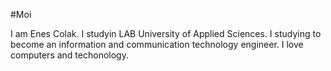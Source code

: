 #Moi

I am Enes Colak. I studyin LAB University of Applied Sciences. I studying to become an information and communication technology engineer. I love computers and techonology. 
